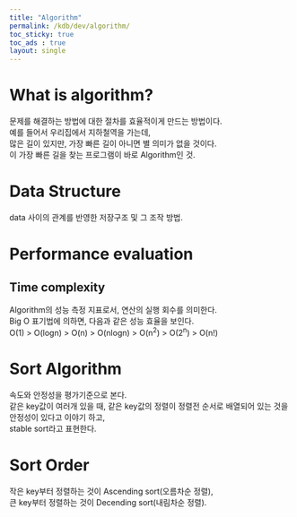 ```yaml
---
title: "Algorithm"
permalink: /kdb/dev/algorithm/
toc_sticky: true
toc_ads : true
layout: single
---
```


# What is algorithm?
문제를 해결하는 방법에 대한 절차를 효율적이게 만드는 방법이다.               
예를 들어서 우리집에서 지하철역을 가는데,          
많은 길이 있지만, 가장 빠른 길이 아니면 별 의미가 없을 것이다.               
이 가장 빠른 길을 찾는 프로그램이 바로 Algorithm인 것.        

# Data Structure
data 사이의 관계를 반영한 저장구조 및 그 조작 방법.     

    
# Performance evaluation
## Time complexity 
Algorithm의 성능 측정 지표로서, 연산의 실행 회수를 의미한다.   
Big O 표기법에 의하면, 다음과 같은 성능 효율을 보인다.   
O(1) > O(logn) > O(n) > O(nlogn) > O(n<sup>2</sup>) > O(2<sup>n</sup>) >  O(n!)


# Sort Algorithm
속도와 안정성을 평가기준으로 본다.      
같은 key값이 여러개 있을 때, 같은 key값의 정렬이 정렬전 순서로 배열되어 있는 것을 안정성이 있다고 이야기 하고,      
stable sort라고 표현한다.      

# Sort Order
작은 key부터 정렬하는 것이 Ascending sort(오름차순 정렬),       
큰 key부터 정렬하는 것이 Decending sort(내림차순 정렬).       

